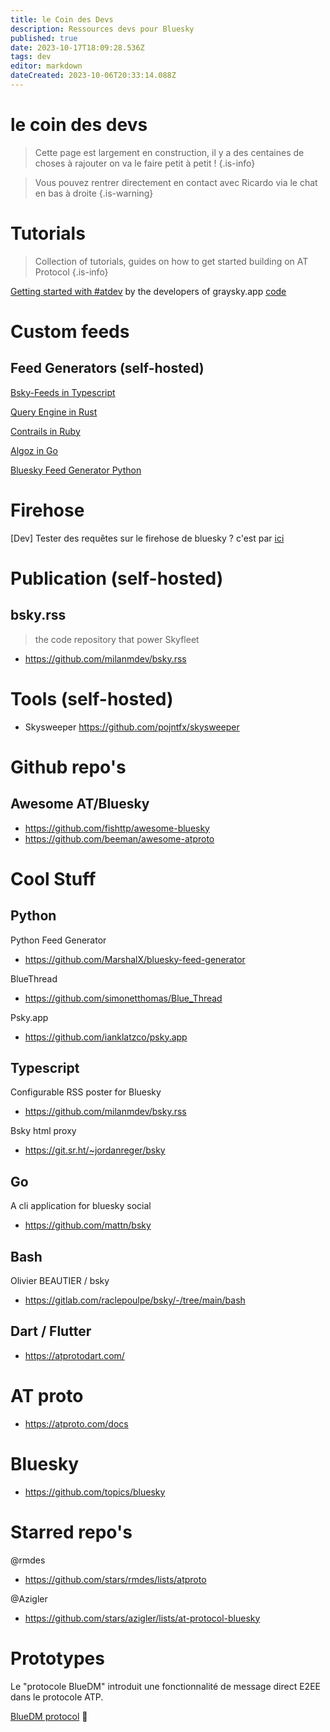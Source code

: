 ```yaml
---
title: le Coin des Devs
description: Ressources devs pour Bluesky
published: true
date: 2023-10-17T18:09:28.536Z
tags: dev
editor: markdown
dateCreated: 2023-10-06T20:33:14.088Z
---
```


# le coin des devs

> Cette page est largement en construction, il y a des centaines de choses à rajouter
> on va le faire petit à petit !
{.is-info}

> Vous pouvez rentrer directement en contact avec Ricardo via le chat en bas à droite
{.is-warning}

# Tutorials

> Collection of tutorials, guides on how to get started building on AT Protocol
{.is-info}

[Getting started with #atdev](https://graysky.app/blog/2023-10-17-getting-started-atproto) by the developers of graysky.app [code](https://github.com/mozzius/bsky-simple-viewer)

# Custom feeds 

## Feed Generators (self-hosted)


[Bsky-Feeds in Typescript](https://github.com/Bossett/bsky-feeds)

[Query Engine in Rust](https://github.com/skyfeed-dev/query-engine)

[Contrails in Ruby](https://github.com/jcsalterego/Contrails)

[Algoz in Go](https://github.com/whyrusleeping/algoz)

[Bluesky Feed Generator Python](https://github.com/MarshalX/bluesky-feed-generator)

# Firehose

[Dev] Tester des requêtes sur le firehose de bluesky ? c'est par [ici](https://blue.amazingca.dev/)


# Publication (self-hosted)


## bsky.rss 
> the code repository that power Skyfleet
- https://github.com/milanmdev/bsky.rss

# Tools (self-hosted)

- Skysweeper https://github.com/pojntfx/skysweeper

# Github repo's

## Awesome AT/Bluesky
- https://github.com/fishttp/awesome-bluesky
- https://github.com/beeman/awesome-atproto

# Cool Stuff

## Python
Python Feed Generator
- https://github.com/MarshalX/bluesky-feed-generator

BlueThread
- https://github.com/simonetthomas/Blue_Thread

Psky.app
- https://github.com/ianklatzco/psky.app

## Typescript
Configurable RSS poster for Bluesky
- https://github.com/milanmdev/bsky.rss

Bsky html proxy
- https://git.sr.ht/~jordanreger/bsky

## Go
 A cli application for bluesky social
 - https://github.com/mattn/bsky

## Bash
Olivier BEAUTIER / bsky 
- https://gitlab.com/raclepoulpe/bsky/-/tree/main/bash

## Dart / Flutter
- https://atprotodart.com/

# AT proto

- https://atproto.com/docs

# Bluesky
- https://github.com/topics/bluesky

# Starred repo's

@rmdes
- https://github.com/stars/rmdes/lists/atproto

@Azigler
- https://github.com/stars/azigler/lists/at-protocol-bluesky

# Prototypes

Le "protocole BlueDM" introduit une fonctionnalité de message direct E2EE dans le protocole ATP. 

[BlueDM protocol](https://github.com/BlueSkyCrypt/bluedm)  📌